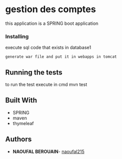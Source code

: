 # gestion des comptes
this application is a SPRING boot application



### Installing

execute sql code that exists in database1

```
generate war file and put it in webapps in tomcat
```


## Running the tests

to run the test execute in cmd  mvn test


## Built With

* SPRING 
* maven
* thymeleaf


## Authors

* **NAOUFAL BEROUAIN**- [naoufal215](https://github.com/naoufal215)


